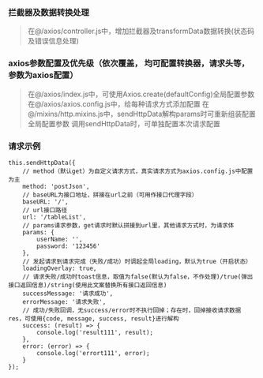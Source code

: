 
### 拦截器及数据转换处理

> 在@/axios/controller.js中，增加拦截器及transformData数据转换(状态码及错误信息处理)

### axios参数配置及优先级（依次覆盖， 均可配置转换器，请求头等，参数为axios配置）

> 在@/axios/index.js中，可使用Axios.create(defaultConfig)全局配置参数
> 在@/axios/axios.config.js中，给每种请求方式添加配置
> 在@/mixins/http.mixins.js中，sendHttpData解构params时可重新组装配置全局配置参数
> 调用sendHttpData时，可单独配置本次请求配置

### 请求示例

```
this.sendHttpData({
    // method（默认get）为自定义请求方式，真实请求方式为axios.config.js中配置为主
    method: 'postJson',
    // baseURL为接口地址，拼接在url之前（可用作接口代理字段）
    baseURL: '/',
    // url接口路径
    url: '/tableList',
    // params请求参数，get请求时默认拼接到url里，其他请求方式时，为请求体
    params: {
        userName: '',
        password: '123456'
    },
    // 发起请求到请求完成（失败/成功）时调起全局loading，默认为true（开启状态）
    loadingOverlay: true,
    // 请求失败/成功时toast信息，取值为false(默认为false，不作处理)/true(弹出接口返回信息)/string(使用此文案替换所有接口返回信息)
    successMessage: '请求成功',
    errorMessage: '请求失败',
    // 成功/失败回调，无success/error时不执行回掉；存在时，回掉接收请求数据res，可使用{code, message, success, result}进行解构
    success: (result) => {
        console.log('result111', result);
    },
    error: (error) => {
        console.log('errort111', error);
    }
});

```